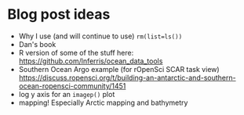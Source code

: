 # Blog post ideas

* Why I use (and will continue to use) `rm(list=ls())`
* Dan's book
* R version of some of the stuff here: https://github.com/lnferris/ocean_data_tools
* Southern Ocean Argo example (for rOpenSci SCAR task view) https://discuss.ropensci.org/t/building-an-antarctic-and-southern-ocean-ropensci-community/1451
* log y axis for an `imagep()` plot
* mapping! Especially Arctic mapping and bathymetry
